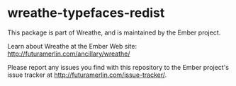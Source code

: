 # wreathe-typefaces-redist

This package is part of Wreathe, and is maintained by the Ember project.

Learn about Wreathe at the Ember Web site: http://futuramerlin.com/ancillary/wreathe/

Please report any issues you find with this repository to the Ember project's issue tracker at http://futuramerlin.com/issue-tracker/.
